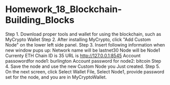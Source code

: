 # Homework_18_Blockchain-Building_Blocks
Step 1. Download proper tools and wallet for using the blockchain, such as MyCrypto Wallet
Step 2. After installing MyCrypto, click "Add Custom Node" on the lower left side panel.
Step 3. Insert following information when new window pups up:
        Network name will be lastnet30
        Node will be Node1
        Currenty ETH
        Chain ID is 35
        URL is http://127.0.0.1:8545
        Account passowordfor node1: burlington
        Account password for node2: bitcoin
Step 4. Save the node and use the new Custom Node you Just created.
Step 5. On the next screen, click Select Wallet File, Select Node1, provide password set for the node, and you are in MyCryptoWallet.
